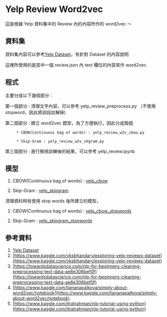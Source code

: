# Yelp Review Word2vec

這是根據 Yelp 資料集中的 Review 內的內容所作的 word2vec ～



## 資料集
資料集內容可以參考[Yelp Dataset](https://www.yelp.com/dataset)，有針對 Dataset 的內容說明

這裡所使用的是其中一個 review.json 內 text 欄位的內容來作 word2vec

## 程式
主要分成以下幾個部分：

第一個部分 : 清理文字內容，可以參考 yelp_review_preprocess.py 
             （不使用stopword，因此將該段註解掉)

第二個部分 : 建立 word2vec 模型，為了方便執行，因此分成兩個

         * CBOW(Continuous bag of words) : yelp_review_w2v_cbow.py

         * Skip-Gram : yelp_review_w2v_skgram.py

第三個部分 : 進行檢視訓練後的結果，可以參考 yelp_review.ipynb

## 模型
1. CBOW(Continuous bag of words) : [yelp_cbow](https://drive.google.com/open?id=1gBm_5wH9j4wAiwGCwRwwcvtzrzDE1Ngi)

2. Skip-Gram : [yelp_skipgram](https://drive.google.com/open?id=1gBm_5wH9j4wAiwGCwRwwcvtzrzDE1Ngi)


清理資料時有使用 stop words 後所建立的模型，

1. CBOW(Continuous bag of words) : [yelp_cbow_stopwords](https://drive.google.com/open?id=1UxZq5YQRETMXvIh_LTn0S0dmeqtnX_tL)

2. Skip-Gram : [yelp_skipgram_stopwords](https://drive.google.com/open?id=1UxZq5YQRETMXvIh_LTn0S0dmeqtnX_tL)



## 參考資料
1. [Yelp Dataset](https://www.yelp.com/dataset)
2. [https://www.kaggle.com/vksbhandary/exploring-yelp-reviews-dataset](https://www.kaggle.com/vksbhandary/exploring-yelp-reviews-dataset)
3. [https://towardsdatascience.com/nlp-for-beginners-cleaning-preprocessing-text-data-ae8e306bef0f](https://towardsdatascience.com/nlp-for-beginners-cleaning-preprocessing-text-data-ae8e306bef0f)
4. [https://www.kaggle.com/liananapalkova/simply-about-word2vec/notebook](https://www.kaggle.com/liananapalkova/simply-about-word2vec/notebook)
5. [https://www.kaggle.com/itratrahman/nlp-tutorial-using-python](https://www.kaggle.com/itratrahman/nlp-tutorial-using-python)

